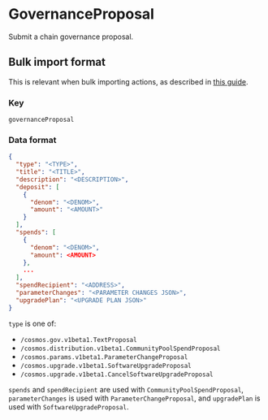 # GovernanceProposal

Submit a chain governance proposal.

## Bulk import format

This is relevant when bulk importing actions, as described in [this
guide](https://github.com/DA0-DA0/dao-dao-ui/wiki/Bulk-importing-actions).

### Key

`governanceProposal`

### Data format

```json
{
  "type": "<TYPE>",
  "title": "<TITLE>",
  "description": "<DESCRIPTION>",
  "deposit": [
    {
      "denom": "<DENOM>",
      "amount": "<AMOUNT>"
    }
  ],
  "spends": [
    {
      "denom": "<DENOM>",
      "amount": <AMOUNT>
    },
    ...
  ],
  "spendRecipient": "<ADDRESS>",
  "parameterChanges": "<PARAMETER CHANGES JSON>",
  "upgradePlan": "<UPGRADE PLAN JSON>"
}
```

`type` is one of:

- `/cosmos.gov.v1beta1.TextProposal`
- `/cosmos.distribution.v1beta1.CommunityPoolSpendProposal`
- `/cosmos.params.v1beta1.ParameterChangeProposal`
- `/cosmos.upgrade.v1beta1.SoftwareUpgradeProposal`
- `/cosmos.upgrade.v1beta1.CancelSoftwareUpgradeProposal`

`spends` and `spendRecipient` are used with `CommunityPoolSpendProposal`,
`parameterChanges` is used with `ParameterChangeProposal`, and `upgradePlan` is
used with `SoftwareUpgradeProposal`.
